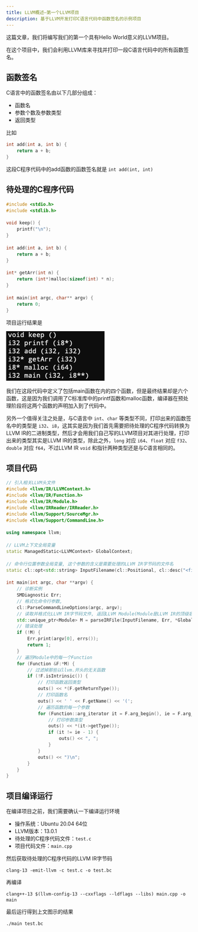 ```yaml
---
title: LLVM概述—第一个LLVM项目
description: 基于LLVM开发打印C语言代码中函数签名的示例项目
---
```


这篇文章，我们将编写我们的第一个具有Hello World意义的LLVM项目。

在这个项目中，我们会利用LLVM库来寻找并打印一段C语言代码中的所有函数签名。

## 函数签名

C语言中的函数签名由以下几部分组成：
- 函数名
- 参数个数及参数类型
- 返回类型

比如
```c
int add(int a, int b) {
    return a + b;
}
```
这段C程序代码中的add函数的函数签名就是 `int add(int, int)`

## 待处理的C程序代码

```c
#include <stdio.h>
#include <stdlib.h>

void keep() {
    printf("\n");
}

int add(int a, int b) {
    return a + b;
}

int* getArr(int n) {
    return (int*)malloc(sizeof(int) * n);
}

int main(int argc, char** argv) {
    return 0;
}
```

项目运行结果是

![运行结果](./assets/03-01.png)

我们在这段代码中定义了包括main函数在内的四个函数，但是最终结果却是六个函数，这是因为我们调用了C标准库中的printf函数和malloc函数，编译器在预处理阶段将这两个函数的声明加入到了代码中。

另外一个值得关注之处是，与C语言中 `int`、`char` 等类型不同，打印出来的函数签名中的类型是 `i32`、`i8`，这其实是因为我们首先需要把待处理的C程序代码转换为LLVM IR的二进制类型，然后才会用我们自己写的LLVM项目对其进行处理，打印出来的类型其实是LLVM IR的类型，除此之外，`long` 对应 `i64`、`float` 对应 `f32`、`double` 对应 `f64`，不过LLVM IR `void` 和指针两种类型还是与C语言相同的。

## 项目代码

```cpp
// 引入相关LLVM头文件
#include <llvm/IR/LLVMContext.h>
#include <llvm/IR/Function.h>
#include <llvm/IR/Module.h>
#include <llvm/IRReader/IRReader.h>
#include <llvm/Support/SourceMgr.h>
#include <llvm/Support/CommandLine.h>

using namespace llvm;

// LLVM上下文全局变量
static ManagedStatic<LLVMContext> GlobalContext;

// 命令行位置参数全局变量, 这个参数的含义是需要处理的LLVM IR字节码的文件名
static cl::opt<std::string> InputFilename(cl::Positional, cl::desc("<filename>.bc"), cl::Required);

int main(int argc, char **argv) {
    // 诊断实例
    SMDiagnostic Err;
    // 格式化命令行参数,
    cl::ParseCommandLineOptions(argc, argv);
    // 读取并格式化LLVM IR字节码文件, 返回LLVM Module(Module是LLVM IR的顶级容器)
    std::unique_ptr<Module> M = parseIRFile(InputFilename, Err, *GlobalContext);
    // 错误处理
    if (!M) {
        Err.print(argv[0], errs());
        return 1;
    }
    // 遍历Module中的每一个Function
    for (Function &F:*M) {
        // 过滤掉那些以llvm.开头的无关函数
        if (!F.isIntrinsic()) {
            // 打印函数返回类型
            outs() << *(F.getReturnType());
            // 打印函数名
            outs() << ' ' << F.getName() << '(';
            // 遍历函数的每一个参数
            for (Function::arg_iterator it = F.arg_begin(), ie = F.arg_end(); it != ie; it++) {
                // 打印参数类型
                outs() << *(it->getType());
                if (it != ie - 1) {
                    outs() << ", ";
                }
            }
            outs() << ")\n";
        }
    }
}
```

## 项目编译运行

在编译项目之前，我们需要确认一下编译运行环境
- 操作系统：Ubuntu 20.04 64位
- LLVM版本：13.0.1
- 待处理的C程序代码文件：`test.c`
- 项目代码文件：`main.cpp`

然后获取待处理的C程序代码的LLVM IR字节码

```shell
clang-13 -emit-llvm -c test.c -o test.bc
```

再编译

```shell
clang++-13 $(llvm-config-13 --cxxflags --ldflags --libs) main.cpp -o main
```

最后运行得到上文图示的结果

```shell
./main test.bc
```
